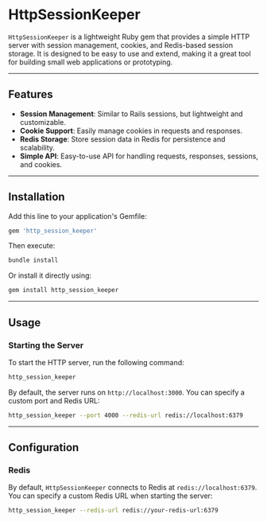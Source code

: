 # HttpSessionKeeper

`HttpSessionKeeper` is a lightweight Ruby gem that provides a simple HTTP server with session management, cookies, and Redis-based session storage. It is designed to be easy to use and extend, making it a great tool for building small web applications or prototyping.

---

## Features

- **Session Management**: Similar to Rails sessions, but lightweight and customizable.
- **Cookie Support**: Easily manage cookies in requests and responses.
- **Redis Storage**: Store session data in Redis for persistence and scalability.
- **Simple API**: Easy-to-use API for handling requests, responses, sessions, and cookies.

---

## Installation

Add this line to your application's Gemfile:

```ruby
gem 'http_session_keeper'
```

Then execute:

```bash
bundle install
```

Or install it directly using:

```bash
gem install http_session_keeper
```

---

## Usage

### Starting the Server

To start the HTTP server, run the following command:

```bash
http_session_keeper
```

By default, the server runs on `http://localhost:3000`. You can specify a custom port and Redis URL:

```bash
http_session_keeper --port 4000 --redis-url redis://localhost:6379
```

---

## Configuration

### Redis

By default, `HttpSessionKeeper` connects to Redis at `redis://localhost:6379`. You can specify a custom Redis URL when starting the server:

```bash
http_session_keeper --redis-url redis://your-redis-url:6379
```